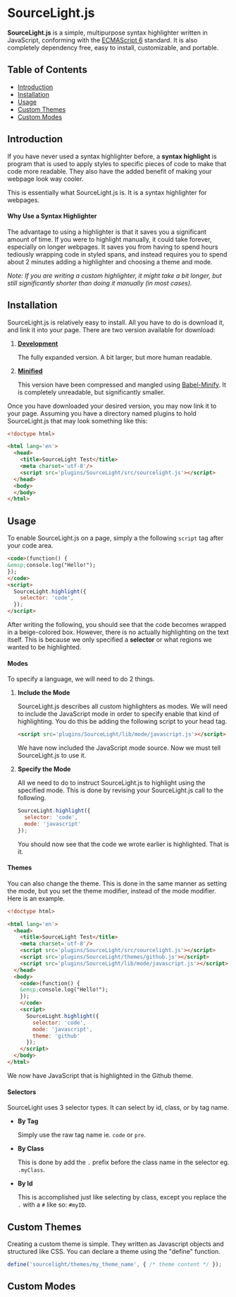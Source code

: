 # SourceLight.js
**SourceLight.js** is a simple, multipurpose syntax highlighter written in JavaScript, conforming with the [ECMAScript 6](https://www.ecma-international.org/ecma-262/6.0/) standard.  It is also completely dependency free, easy to install, customizable, and portable.

## Table of Contents
 - [Introduction](#intro)
 - [Installation](#install)
 - [Usage](#usage)
 - [Custom Themes](#themes)
 - [Custom Modes](#modes)

## Introduction <a name="intro">
If you have never used a syntax highlighter before, a **syntax highlight** is
program that is used to apply styles to specific pieces of code to make
that code more readable.  They also have the added benefit of making your
webpage look way cooler.

This is essentially what SourceLight.js is.  It is a syntax highlighter for
webpages.

#### Why Use a Syntax Highlighter
The advantage to using a highlighter is that it saves you a significant amount
of time. If you were to highlight manually, it could take forever, especially
on longer webpages.  It saves you from having to spend hours tediously
wrapping code in styled spans, and instead requires you to spend about 2 minutes
adding a highlighter and choosing a theme and mode.

*Note: If you are writing a custom highlighter, it might take a bit longer, but
still significantly shorter than doing it manually (in most cases).*

## Installation <a name="install">
SourceLight.js is relatively easy to install.  All you have to do is download it,
and link it into your page.  There are two version available for download:

 1. **[Development](https://raw.githubusercontent.com/ComedicChimera/SourceLight.js/master/src/sourcelight.js)**

    The fully expanded version.  A bit larger, but more human readable.

 2. **[Minified](https://raw.githubusercontent.com/ComedicChimera/SourceLight.js/master/src/sourcelight.min.js)**

    This version have been compressed and mangled using [Babel-Minify](https://github.com/babel/minify).  It is completely
    unreadable, but significantly smaller.

Once you have downloaded your desired version, you may now link it to your page.
Assuming you have a directory named plugins to hold SourceLight.js that may look
something like this:

``` html
<!doctype html>

<html lang='en'>
  <head>
    <title>SourceLight Test</title>
    <meta charset='utf-8'/>
    <script src='plugins/SourceLight/src/sourcelight.js'></script>
  </head>
  <body>
  </body>
</html>
```

## Usage <a name="usage">
To enable SourceLight.js on a page, simply a the following `script` tag after
your code area.

``` html
<code>(function() {
&emsp;console.log("Hello!");
});
</code>
<script>
  SourceLight.highlight({
    selector: 'code',
  });
</script>
```
After writing the following, you should see that the code becomes wrapped
in a beige-colored box.  However, there is no actually highlighting on the text
itself.  This is because we only specified a **selector** or what regions
we wanted to be highlighted. 

#### Modes
To specify a language, we will need to do
2 things.

 1. **Include the Mode**

    SourceLight.js describes all custom highlighters as modes. We will need
    to include the JavaScript mode in order to specify enable that kind of
    highlighting.  You do this be adding the following script to your
    head tag.

    ``` html
    <script src='plugins/SourceLight/lib/mode/javascript.js'></script>
    ```

    We have now included the JavaScript mode source.  Now we must tell
    SourceLight.js to use it.

 2. **Specify the Mode**

    All we need to do to instruct SourceLight.js to highlight using the
    specified mode.  This is done by revising your SourceLight.js
    call to the following.

    ``` js
    SourceLight.highlight({
      selector: 'code',
      mode: 'javascript'
    });
    ```

    You should now see that the code we wrote earlier is highlighted.  That is
    it.

#### Themes

You can also change the theme.  This is done in the same manner as setting the mode,
but you set the theme modifier, instead of the mode modifier.  Here is an example.

``` html
<!doctype html>

<html lang='en'>
  <head>
    <title>SourceLight Test</title>
    <meta charset='utf-8'/>
    <script src='plugins/SourceLight/src/sourcelight.js'></script>
    <script src='plugins/SourceLight/themes/github.js'></script>
    <script src='plugins/SourceLight/lib/mode/javascript.js'></script>
  </head>
  <body>
    <code>(function() {
    &emsp;console.log("Hello!");
    });
    </code>
    <script>
      SourceLight.highlight({
        selector: 'code',
        mode: 'javascript',
        theme: 'github'
      });
    </script>
  </body>
</html>
```

We now have JavaScript that is highlighted in the Github theme.

#### Selectors

SourceLight uses 3 selector types.  It can select by id, class, or by
tag name.

 - **By Tag**

    Simply use the raw tag name ie. `code` or `pre`.

 - **By Class**

   This is done by add the `.` prefix before the class name in the
   selector eg. `.myClass`.

 - **By Id**

   This is accomplished just like selecting by class, except you replace the
   `.` with a `#` like so: `#myID`.

## Custom Themes <a name='themes'>

Creating a custom theme is simple.  They written as Javascript objects and structured like CSS.
You can declare a theme using the "define" function.

``` js
define('sourcelight/themes/my_theme_name', { /* theme content */ });
```

## Custom Modes <a name='modes'>
 
